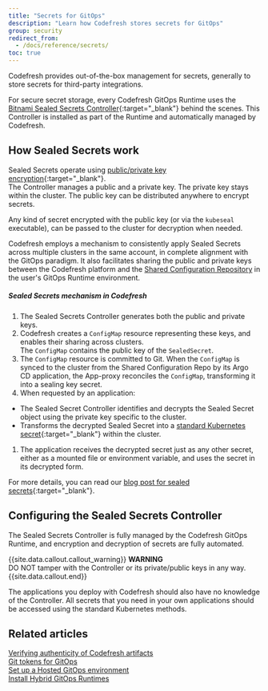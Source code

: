 ```yaml
---
title: "Secrets for GitOps"
description: "Learn how Codefresh stores secrets for GitOps"
group: security
redirect_from:
  - /docs/reference/secrets/ 
toc: true
---
```


Codefresh provides out-of-the-box management for secrets, generally to store secrets for third-party integrations.  


For secure secret storage, every Codefresh GitOps Runtime uses the [Bitnami Sealed Secrets Controller](https://github.com/bitnami-labs/sealed-secrets){:target="_blank"} behind the scenes.
This Controller is installed as part of the Runtime and automatically managed by Codefresh.


## How Sealed Secrets work

Sealed Secrets operate using [public/private key encryption](https://en.wikipedia.org/wiki/Public-key_cryptography){:target="_blank"}.  
The Controller manages a public and a private key. The private key stays within the cluster. The public key can be distributed anywhere to encrypt secrets.  

Any kind of secret encrypted with the public key (or via the `kubeseal` executable), can be passed to the cluster for decryption when needed.

Codefresh employs a mechanism to consistently apply Sealed Secrets across multiple clusters in the same account, in complete alignment with the GitOps paradigm. 
It also facilitates sharing the public and private keys between the Codefresh platform and the [Shared Configuration Repository]({{site.baseurl}}/docs/installation/gitops/shared-configuration/) 
in the user's GitOps Runtime environment.

##### Sealed Secrets mechanism in Codefresh   
1. The Sealed Secrets Controller generates both the public and private keys.
1. Codefresh creates a `ConfigMap` resource representing these keys, and enables their sharing across clusters.  
  The `ConfigMap` contains the public key of the `SealedSecret`.
1. The `ConfigMap` resource is committed to Git. When the `ConfigMap` is synced to the cluster from the Shared Configuration Repo by its Argo CD application, 
the App-proxy reconciles the `ConfigMap`, transforming it into a sealing key secret. 
1. When requested by an application:
  * The Sealed Secret Controller identifies and decrypts the Sealed Secret object using the private key specific to the cluster.
  * Transforms the decrypted Sealed Secret into a [standard Kubernetes secret](https://kubernetes.io/docs/concepts/configuration/secret/){:target="_blank"} within the cluster.
1. The application receives the decrypted secret just as any other secret, either as a mounted file or environment variable, and uses the secret in its decrypted form.

For more details, you can read our [blog post for sealed secrets](https://codefresh.io/blog/handle-secrets-like-pro-using-gitops/){:target="_blank"}.

## Configuring the Sealed Secrets Controller

The Sealed Secrets Controller is fully managed by the Codefresh GitOps Runtime, and encryption and decryption of secrets are fully automated.

{{site.data.callout.callout_warning}}
**WARNING**  
DO NOT tamper with the Controller or its private/public keys in any way. 
{{site.data.callout.end}}

The applications you deploy with Codefresh should also have no knowledge of the Controller. All secrets that you need in your own applications should be accessed using the standard Kubernetes methods.

## Related articles 
[Verifying authenticity of Codefresh artifacts]({{site.baseurl}}/docs/security/codefresh-signed-artifacts/)  
[Git tokens for GitOps]({{site.baseurl}}/docs/security/git-tokens/)  
[Set up a Hosted GitOps environment]({{site.baseurl}}/docs/installation/gitops/hosted-runtime/)  
[Install Hybrid GitOps Runtimes]({{site.baseurl}}/docs/installation/gitops/hybrid-gitops-helm-installation/)  








